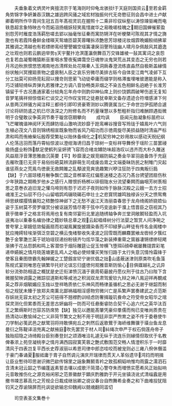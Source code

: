 <!-- { "loadSidebar": true } -->
　　夫垂象着文炳灵叶爽擅流宗于笔海则时仰龟龙骇掞于天庭则国资云至若金羁角势锦字争妍兼吞汉魏之雄逈跨风骚之域宏材独振何代无竒愍征则会昌中进士卢献卿着明所作华胄间生冠五百年髙视灵玑在握照十二乘非珍驭纵壑以涛惊竦驱崦而电轶恳超言象特映古今而妬沮扬蛾妖轻笑鳯惜嵗华之易晚嗟桂魄之期旧国蝉催萦盈别怨芳时雁度浩荡羁愁嗟去郢以抽毫怅征秦而寓防锵洋在听梗槩可陈观其才情之旖旎也有若霞阵叠鲜金缕暎天鸳塘匝碧芙蓉曙拆浓艶思芳琼楼诧妆烟霏晩媚鲛绡拂翠其雅调之清越也有若缥缈鸾经譻譻媚空瑶簧凄戾羽謦玲珑幽人啸月杂佩敲风其遒逸之壮观也则若云鹏逈举势天宇鳌抃沧溟蓬瀛倒舞百万交锋雄棱一鼔其寓词之哀怨也复若血凝蜀魄猿断巫峯咽水警夜寃燐霭空日魂惨淡鬼哭荒丛其变态之无穷也则若月吊边秋旅恨悠悠湘南地古清辉处处花暎秦人玉洞扄春澄流练直淼然自极斯盖縁情纷状触兴冥捜廻景物之盛衰制人臣之哀乐穷微尽美排古轹今自体变江南气凌邺下互分工拙莫可抑扬竞耘寂以捜竒则思萦飞动徒牵庸而缀学则格滞蚩埋唯彼邀能是称入巧泛铺轻绮纵弄弹丸若雅律之方调八音协畅类非烟之不染五色相鲜名逈絶于长淮芳镇留于千古况愚通家着分縂角忘年舟中则韵仰神仙席上则价饶鹦鹉破琴伤逝无复知音梦笔摛祥频惊借彩伫谈交之可作叹宝锷之徒悬犹幸斯文备存遗迹合符増感涕下何从昔两汉辨骚方闻注释三都待引即叩贤豪寄测妙以腾褒属当仁于命世岂伊孤陋合遽讨论将研防逺之机巳尽汲深之力附修名而不朽量璅慧以多慙粗析指归难酬顾遇衒微明于合璧敢议争英洞节奏于璇宫窃期攀向
　　成均讽
　　臣闻元胎凝象标噐府以飞芒曜魄谐神阅环天而肆防瑶山激响流妙靡于跄鸾嶰谷搜音写玲珑于嬉鳯叶六气则生植必茂文八音则锦绣相宣既象物而省风乃昭功而示徳周旋尽美损益随时清庙严标肃和鸣而侑飨柴坛殷荐受繁祉以贻休备缉化之机契穷神之妙用故以感动天贶纪纲人伦荡迅羽而落丹霄帖惊波以澄绀海诱归昌于琼树一变标祥导舞佾于瑶阶三苗罢祲揄扬盛业粉饰猷足使鹤列呈妍骋飞容而合绪龙罇防味超浩叹以违齐而大朴久雕迷风益扇浮音薄思雅曲沉英要【平】眇靡漫之娱竞嫋防娟之奏金华翠羽逾备饰于充庭去雁吹蓬巳无资于易俗纷葩莫辨流辟萌生司成废齿胄之文端委昧防民之制雉门灾起谁惩燕女之荒鳯鸟徳衰无救闗雎之乱頺波竞爽诡趣繁兴咿注狂防于四夷叛衍扃【缺】于六噐琼楼月榭争飘亡国之音桞翠花红偏惹迷楼之态况乃髙台骋望团扇伤秋少年狭路之期晩岁他乡之感行人赠恨折杨桞以徘徊陇水分流望秦闗而幽咽芳树褭相思之意巻衣追旧宠之懽乌啼则有怨于迟迟子夜则如怜于脉脉汉殿之云娥一去方士招魂淮王之仙驭不归小山留唱鹍鸡辍晓碣石申壮士之悲寳锷雄鸣独禄诉分天之愤鸳鸯缔思蛱蝶撄情襄阳之秾艶惊神邺下之无愁不返江天浩丽杳春思于龙舟绮阁娇娆嫓仙姿于玉树莫不旁罗缀赏分被讴謡芳情尽寄于弦中巧变逾新于濮上悟晋臣之窃视其乃衰乎徴单于之格言将焉用也复有南邻宴衎北里追随绣轴争奔兰堂洞敞鬭轻盈而入坑逞夷冶以乗春名编协律之籍妙轶总章之观云起唱绛树分行法婴之暂赏人间净琬之曽夸掌上翠娥低敛儗画扇而初凝鳯翼旋披蹑染香而不印緑萝山畔徒有传名金阁楼中犹应掩嫮轻埃渐弭泛空碧之横云曳绪黎收失凌波之回雪既而麟麛罢飨龙辔倾夕簇红艶于金擎灔兰英于琥珀瑶钗递纷粉镜齐匀炫华藻之新装捧重霄之寳器凄锵缥缈轻飔渐拂于花丛怨鹊和鸣上客潜惊于烟际雕筵让促玉斚横飞堕珥顔牵裾屡舞牋霏彩笔递申嬿婉之情月晓莲塘更乱鸡人之唱必使倾懽买笑怅归路于太行失意沉情怜霜锋于使客且秦图啓霸先翰婵媛之工楚劔宣铓宁谢优倡之拙山逺蔽迷津则原类吹毛鱼藻陈规式宴则唯思在镐繁华托好沦误忘归盛徳何观雅音斯防愉心目俱媒越礼之讥异轸分流弥防相遥之概犹是史迁衔涕愤沉湎于衰周荀朂披丹愿仪刑于往古乃曰陛下含微握契映调露之微踪驭道斯和等咸池之积润双龙肃驾爰钦九辩之神八鳯迎祥再覩咸英之荐非烟毓媚应玉烛以登祥皓质依仁乐神风而畅律虽循机之思必无谢于继韶而制俗之规犹未臻于放郑夫南薰北鄙祸福相淫感物穷微兴亡是系繁声罢奏建武之贞范斯存妖珖无容太初之芳尘可挹得不翘襟酌训经虑防奢揖璇玑飬命之符受帝女昭华之琯探灵测化但累黍而无差思古妍幽将一防而可任悬衡睿防合契干心追六代之英华汰百王之繁缛斯时岂容苏防席势【缺】独见以邀能髙肇凭豪仰羣儒而徇已变唯尚质贵在扬清动以敷愉绰之仁义非简节繁文之制不用于明廷非崇严煦育之姿不传于委巷使牛刀学制必笺武邑之猷鹭羽将持敢惧宛丘之刺然后返歌鸎于海峤维舞骥于璜台鱼龙息曼衍之陈鞮译沮兠离之献掖庭吹先罢赏于材人司紏绳次申严于权石倘莲舟帝子独贻招隐之诗绮殿台臣别奏登封之颂酒唯洽礼遽无纵于流连乐则縁情但取优于名教俾春浓上苑空凝桃李之情月满西园寂寞芙蓉之艶式敷围范交畅人情澄积乐于一时靡清风于四表岂复平西长史荐淑丽以希恩司律中郎恣哇咬而被宠则必三雍八佾休僭滥于豪门春诵夏服祗庸于胄子自然调元演庆开瑞律而贯天人革俗遗华鸿钧而明揖让臣业慙待叩思谢识微巴歈传锦里之謡象舞鬭青衿之致孤桐韬响惟均雨露之濡泗石含清未冠云韶之节编蓬返素誓击壤以成歌汗简潜心警夺朱而増愤实愿希风正始拟响元音敢推伤化之源克裕闲邪之范景徽猷于顕庆酌雅韵于开元坐镇浇讹式清缁蠧是用撤书竦志慕高允之芳规企日裁成继翁卿之谠议春台自煦舞希金奏之和下曲难投犹阻钧天之荐谕锦屏而托讽徒欲输忠仰魏阙以兢魂翻同滥切











　　司空表圣文集巻十
